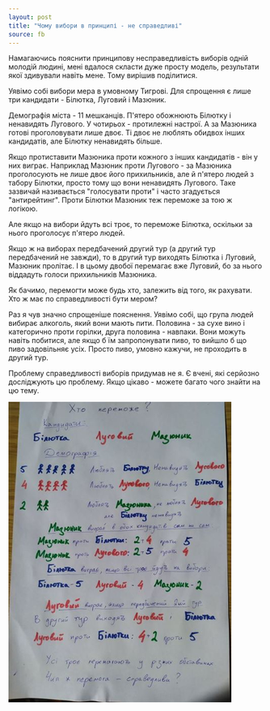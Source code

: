 ```yaml
---
layout: post
title: "Чому вибори в принципі - не справедливі"
source: fb
---
```


Намагаючись пояснити принципову несправедливість виборів одній молодій людині, мені вдалося скласти дуже просту модель, результати якої здивували навіть мене. Тому вирішив поділитися.

Уявімо собі вибори мера в умовному Тигрові. Для спрощення є лише три кандидати - Білютка, Луговий і Мазюник.

Демографія міста - 11 мешканців. П'ятеро обожнюють Білютку і ненавидять Лугового. У чотирьох - протилежні настрої. А за Мазюника готові проголовувати лише двоє. Ті двоє не люблять обидвох інших кандидатів, але Білютку ненавидять більше.

Якщо протиставити Мазюника проти кожного з інших кандидатів - він у них виграє. Наприклад Мазюник проти Лугового - за Мазюника проголосують не лише двоє його прихильників, але й п'ятеро людей з табору Білютки, просто тому що вони ненавидять Лугового. Таке зазвичай називається "голосувати проти" і часто згадується "антирейтинг". Проти Білютки Мазюник теж переможе за тою ж логікою.

Але якщо на вибори йдуть всі троє, то переможе Білютка, оскільки за нього проголосує п'ятеро людей.

Якщо ж на виборах передбачений другий тур (а другий тур передбачений не завжди), то в другий тур виходять Білютка і Луговий, Мазюник пролітає. І в цьому двобої перемагає вже Луговий, бо за нього віддадуть голоси прихильників Мазюника.

Як бачимо, перемогти може будь хто, залежить від того, як рахувати. Хто ж має по справедливості бути мером?

Раз я чув значно спрощеніше пояснення. Уявімо собі, що група людей вибирає алкоголь, який вони мають пити. Половина - за сухе вино і категорично проти горілки, друга половина - навпаки. Вони можуть навіть побитися, але якщо б їм запропонувати пиво, то вийшло б що пиво задовільняє усіх. Просто пиво, умовно кажучи, не проходить в другий тур.

Проблему справедливості виборів придумав не я. Є вчені, які серйозно досліджують цю проблему. Якщо цікаво - можете багато чого знайти на цю тему.

![Elections Illustrated](/docs/assets/images/elections.jpg)
